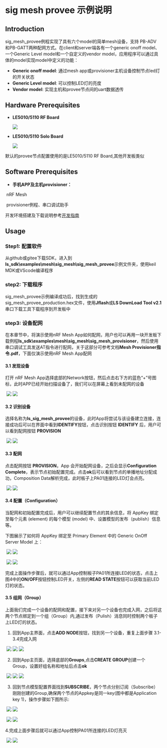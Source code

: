 # sig mesh provee 示例说明

## Introduction

sig_mesh_provee例程实现了具有六个model的简单mesh设备，支持 PB-ADV 和PB-GATT两种配网方式。在client和server端各有一个generic onoff model、一个Generic Level model和一个自定义的vendor model，应用程序可以通过具体的model实现model中定义的功能：

- **Generic onoff model**: 通过mesh app或provisioner主机设备控制节点led灯的开关状态
- **Generic Level model**: 可以控制LED灯的亮度
- **Vendor model**: 实现主机和provee节点间的uart数据透传

## Hardware Prerequisites

- **LE5010/5110 RF Board**
  
  ![](../../../pics/LE5010_5110_RF_Board.png)

- **LE5010/5110 Solo Board**

  ![](../../../pics/LE5010_5110_Solo_Board.jpg)

默认的provee节点配置使用的是LE5010/5110 RF Board,其他开发板类似

## Software Prerequisites

- **手机APP及主机provisioner：**

​		nRF Mesh

​		provisioner例程、串口调试助手

开发环境搭建及下载说明参考[开发指南](https://ls-doc.readthedocs.io/zh_CN/latest/src/sdk/getting_started.html)

## Usage

### Step1: 配置软件

从github或gitee下载SDK，进入到**ls_sdk\examples\mesh\sig_mesh\sig_mesh_provee**示例文件夹，使用keil MDK或VScode编译程序

### step2: 下载程序

sig_mesh_provee示例编译成功后，找到生成的sig_mesh_provee_production.hex文件，使用**Jflash**或**LS DownLoad Tool v2.1**串口下载工具下载程序到开发板中

### step3: 设备配网

在本章节中，将演示使用nRF Mesh App如何配网，用户也可以再用一块开发板下载例程**ls_sdk\examples\mesh\sig_mesh\sig_mesh_provisioner**，然后使用串口调试工具发送AT指令进行配网，关于这部分可参考文档**Mesh Provisioner指令.pdf**，下面仅演示使用nRF Mesh App配网

#### 3.1 发现设备

打开 nRF Mesh App选择底部的Network按钮，然后点击右下方的蓝色“+”号图标，此时APP已经开始扫描设备了，我们可以在屏幕上看到未配网的设备

​									  ![](../../../pics/sig_mesh_provee_app_home.jpg)        ![](../../../pics/sig_mesh_provee_scanner.jpg)

#### 3.2 识别设备

选择名称为**ls_sig_mesh_provee**的设备，此时App将尝试与该设备建立连接，连接成功后可以在界面中看到**IDENTIFY**按钮，点击识别按钮 **IDENTIFY** 后，用户可以看到配网按钮 **PROVISION**

​									 ![](../../../pics/sig_mesh_provee_identify.jpg)      ![](../../../pics/sig_mesh_provee_provision.jpg)

#### 3.3 配网

点击配网按钮 **PROVISION**，App 会开始配网设备，之后会显示**Configuration Complete**，表示节点初始配置完成。点击**ok**后可以看到节点的单播地址分配成功，Composition Data解析完成，此时板子上PA01连接的LED灯会点亮。

​								![](../../../pics/sig_mesh_provee_config_complete.jpg)     ![](../../../pics/sig_mesh_provee_one_node.jpg)

#### 3.4 配置（Configuration）

当配网和初始配置完成后，用户可以继续配置节点的其余信息，将 AppKey 绑定至每个元素 (element) 的每个模型 (model) 中、设置模型的发布（publish）信息等。

下图展示了如何将 AppKey 绑定至 Primary Element 中的 Generic OnOff Server Model 上：

​							![](../../../pics/sig_mesh_provee_model_config.jpg)       ![](../../../pics/sig_mesh_provee_bind_appkey.jpg) 



​							 ![](../../../pics/sig_mesh_provee_appkey.jpg)      ![](../../../pics/sig_mesh_provee_appkey_complete.jpg) 



完成上面操作步骤后，就可以通过App控制板子PA01所连接LED的状态，点击上图4中的**ON/OFF**按钮控制LED开关，左侧的**READ STATE**按钮可以获取当前LED灯的状态。

#### 3.5 组网（Group）

上面我们完成一个设备的配网和配置，接下来对另一个设备也完成入网，之后将这两个节点绑定到一个组（Group）内,通过发布（Pulish）消息同时控制两个板子上LED灯的状态。

1. 回到App主界面，点击**ADD NODE**按钮，找到另一个设备，重复上面步骤 3.1-3.4完成入网

​	   	 ![](../../../pics/sig_mesh_provee_node_two.jpg)    ![](../../../pics/sig_mesh_provee_second_node.jpg)     ![](../../../pics/sig_mesh_provee_two_node.jpg)



2. 回到App主页面，选择底部的**Groups**,点击**CREATE GROUP**创建一个Group，设置好组名称和地址后点击**ok**

​			![](../../../pics/sig_mesh_provee_group.jpg)    ![](../../../pics/sig_mesh_provee_create_group.jpg)     ![](../../../pics/sig_mesh_provee_group_complete.jpg)



3. 回到节点模型配置界面找到**SUBSCRIBE**，两个节点分别订阅（Subscribe）刚刚创建的Group,确保两个节点的Appkey是同一key(图中都是Application key 1)，操作步骤如下图所示:

​											        ![](../../../pics/sig_mesh_provee_second_subscribe.jpg)        ![](../../../pics/sig_mesh_provee_subsribe.jpg)

​											        ![](../../../pics/sig_mesh_provee_start_suscribe.jpg)        ![](../../../pics/sig_mesh_provee_subscribe_complete.jpg) 

4.完成上面步骤后就可以通过App控制PA01所连接的LED灯亮灭

​							![](../../../pics/sig_mesh_provee_group_ctrol.jpg)       ![](../../../pics/sig_mesh_provee_led.jpg)